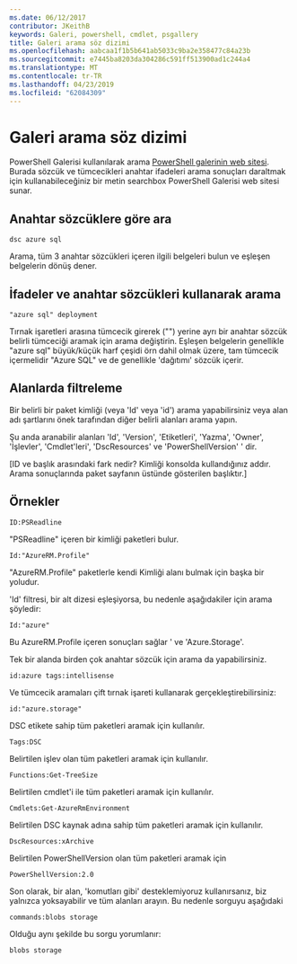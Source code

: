 ```yaml
---
ms.date: 06/12/2017
contributor: JKeithB
keywords: Galeri, powershell, cmdlet, psgallery
title: Galeri arama söz dizimi
ms.openlocfilehash: aabcaa1f1b5b641ab5033c9ba2e358477c84a23b
ms.sourcegitcommit: e7445ba8203da304286c591ff513900ad1c244a4
ms.translationtype: MT
ms.contentlocale: tr-TR
ms.lasthandoff: 04/23/2019
ms.locfileid: "62084309"
---
```

# <a name="gallery-search-syntax"></a>Galeri arama söz dizimi

PowerShell Galerisi kullanılarak arama [PowerShell galerinin web sitesi](https://www.powershellgallery.com/).
Burada sözcük ve tümcecikleri anahtar ifadeleri arama sonuçları daraltmak için kullanabileceğiniz bir metin searchbox PowerShell Galerisi web sitesi sunar.

## <a name="search-by-keywords"></a>Anahtar sözcüklere göre ara

    dsc azure sql

Arama, tüm 3 anahtar sözcükleri içeren ilgili belgeleri bulun ve eşleşen belgelerin dönüş dener.

## <a name="search-using-phrases-and-keywords"></a>İfadeler ve anahtar sözcükleri kullanarak arama

    "azure sql" deployment

Tırnak işaretleri arasına tümcecik girerek ("") yerine ayrı bir anahtar sözcük belirli tümceciği aramak için arama değiştirin.
Eşleşen belgelerin genellikle "azure sql" büyük/küçük harf çeşidi örn dahil olmak üzere, tam tümcecik içermelidir "Azure SQL" ve de genellikle 'dağıtımı' sözcük içerir.

## <a name="filtering-on-fields"></a>Alanlarda filtreleme

Bir belirli bir paket kimliği (veya 'Id' veya 'id') arama yapabilirsiniz veya alan adı şartlarını önek tarafından diğer belirli alanları arama yapın.

Şu anda aranabilir alanları 'Id', 'Version', 'Etiketleri', 'Yazma', 'Owner', 'İşlevler', 'Cmdlet'leri', 'DscResources' ve 'PowerShellVersion' ' dir.

[ID ve başlık arasındaki fark nedir? Kimliği konsolda kullandığınız addır. Arama sonuçlarında paket sayfanın üstünde gösterilen başlıktır.]

## <a name="examples"></a>Örnekler

    ID:PSReadline
    
"PSReadline" içeren bir kimliği paketleri bulur.

    Id:"AzureRM.Profile"

"AzureRM.Profile" paketlerle kendi Kimliği alanı bulmak için başka bir yoludur.

'Id' filtresi, bir alt dizesi eşleşiyorsa, bu nedenle aşağıdakiler için arama şöyledir:

    Id:"azure"

Bu AzureRM.Profile içeren sonuçları sağlar ' ve 'Azure.Storage'.

Tek bir alanda birden çok anahtar sözcük için arama da yapabilirsiniz. 

    id:azure tags:intellisense

Ve tümcecik aramaları çift tırnak işareti kullanarak gerçekleştirebilirsiniz:

    id:"azure.storage"

DSC etikete sahip tüm paketleri aramak için kullanılır.

    Tags:DSC

Belirtilen işlev olan tüm paketleri aramak için kullanılır.

    Functions:Get-TreeSize

Belirtilen cmdlet'i ile tüm paketleri aramak için kullanılır.

    Cmdlets:Get-AzureRmEnvironment

Belirtilen DSC kaynak adına sahip tüm paketleri aramak için kullanılır.

    DscResources:xArchive

Belirtilen PowerShellVersion olan tüm paketleri aramak için

    PowerShellVersion:2.0

Son olarak, bir alan, 'komutları gibi' desteklemiyoruz kullanırsanız, biz yalnızca yoksayabilir ve tüm alanları arayın. Bu nedenle sorguyu aşağıdaki

    commands:blobs storage

Olduğu aynı şekilde bu sorgu yorumlanır:

    blobs storage

